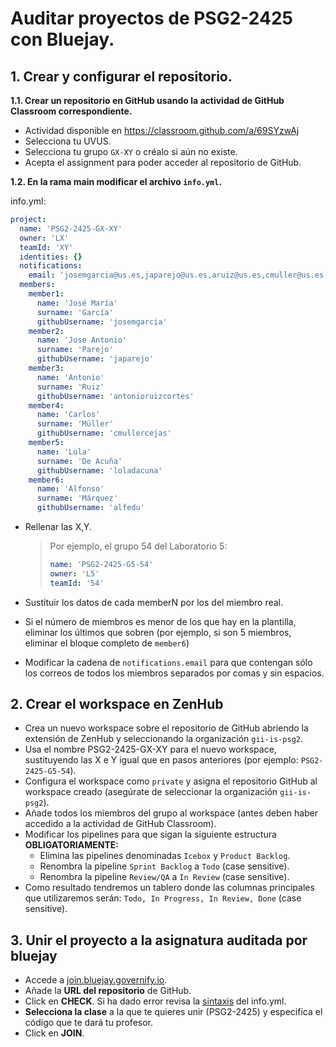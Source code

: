 
# Auditar proyectos de PSG2-2425 con Bluejay.

## 1. Crear y configurar el repositorio.

**1.1. Crear un repositorio en GitHub usando la actividad de GitHub Classroom correspondiente.**

- Actividad disponible en https://classroom.github.com/a/69SYzwAj
- Selecciona tu UVUS.
- Selecciona tu grupo `GX-XY` o créalo si aún no existe.
- Acepta el assignment para poder acceder al repositorio de GitHub.

**1.2. En la rama main modificar el archivo `info.yml`.**

info.yml:
```yaml
project:
  name: 'PSG2-2425-GX-XY'
  owner: 'LX'
  teamId: 'XY'
  identities: {}
  notifications:
    email: 'josemgarcia@us.es,japarejo@us.es,aruiz@us.es,cmuller@us.es,macuna@us.es,amarquez6@us.es'
  members:
    member1:
      name: 'José María'
      surname: 'García' 
      githubUsername: 'josemgarcia'
    member2:
      name: 'Jose Antonio'
      surname: 'Parejo'
      githubUsername: 'japarejo'
    member3:
      name: 'Antonio'
      surname: 'Ruiz'
      githubUsername: 'antonioruizcortes'
    member4:
      name: 'Carlos'
      surname: 'Müller'
      githubUsername: 'cmullercejas'
    member5:
      name: 'Lola'
      surname: 'De Acuña'
      githubUsername: 'loladacuna'
    member6:
      name: 'Alfonso'
      surname: 'Márquez'
      githubUsername: 'alfedu'
```

- Rellenar las X,Y.
    > Por ejemplo, el grupo 54 del Laboratorio 5:
    >```yaml
    >name: 'PSG2-2425-G5-54'
    >owner: 'L5'
    >teamId: '54'
    >```

- Sustituir los datos de cada memberN por los del miembro real.
- Si el número de miembros es menor de los que hay en la plantilla, eliminar los últimos que sobren (por ejemplo, si son 5 miembros, eliminar el bloque completo de `member6`)
- Modificar la cadena de `notifications.email` para que contengan sólo los correos de todos los miembros separados por comas y sin espacios.

## 2. Crear el workspace en ZenHub
- Crea un nuevo workspace sobre el repositorio de GitHub abriendo la extensión de ZenHub y seleccionando la organización `gii-is-psg2`.
- Usa el nombre PSG2-2425-GX-XY para el nuevo workspace, sustituyendo las X e Y igual que en pasos anteriores (por ejemplo: `PSG2-2425-G5-54`).
- Configura el workspace como `private` y asigna el repositorio GitHub al workspace creado (asegúrate de seleccionar la organización `gii-is-psg2`).
- Añade todos los miembros del grupo al workspace (antes deben haber accedido a la actividad de GitHub Classroom).
- Modificar los pipelines para que sigan la siguiente estructura **OBLIGATORIAMENTE:**
  - Elimina las pipelines denominadas `Icebox` y `Product Backlog`.
  - Renombra la pipeline `Sprint Backlog` a `Todo` (case sensitive).
  - Renombra la pipeline `Review/QA` a `In Review` (case sensitive).
- Como resultado tendremos un tablero donde las columnas principales que utilizaremos serán: `Todo, In Progress, In Review, Done` (case sensitive).

## 3. Unir el proyecto a la asignatura auditada por bluejay

- Accede a [join.bluejay.governify.io](https://join.bluejay.governify.io).
- Añade la **URL del repositorio** de GitHub.
- Click en **CHECK**. Si ha dado error revisa la [sintaxis](https://www.yamllint.com/) del info.yml.
- **Selecciona la clase** a la que te quieres unir (PSG2-2425) y especifica el código que te dará tu profesor.
- Click en **JOIN**.


